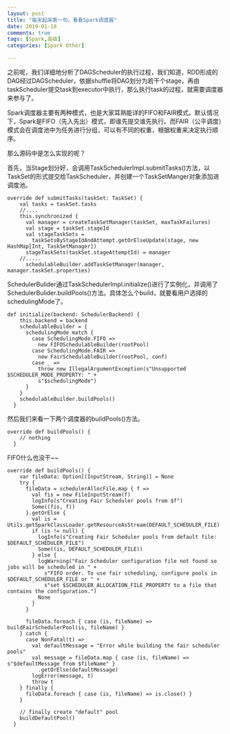 ```yaml
---
layout: post
title: "每天起床第一句，看看Spark调度器"
date: 2019-01-18
comments: true
tags: [Spark,高级]
categories: [Spark Other]

---
```


之前呢，我们详细地分析了DAGScheduler的执行过程，我们知道，RDD形成的DAG经过DAGScheduler，依据shuffle将DAG划分为若干个stage，再由taskScheduler提交task到executor中执行，那么执行task的过程，就需要调度器来参与了。

Spark调度器主要有两种模式，也是大家耳熟能详的FIFO和FAIR模式。默认情况下，Spark是FIFO（先入先出）模式，即谁先提交谁先执行。而FAIR（公平调度）模式会在调度池中为任务进行分组，可以有不同的权重，根据权重来决定执行顺序。

那么源码中是怎么实现的呢？
<!--more--> 
首先，当Stage划分好，会调用TaskSchedulerImpl.submitTasks()方法，以TaskSet的形式提交给TaskScheduler，并创建一个TaskSetManger对象添加进调度池。

```
override def submitTasks(taskSet: TaskSet) {
    val tasks = taskSet.tasks
    //....
    this.synchronized {
      val manager = createTaskSetManager(taskSet, maxTaskFailures)
      val stage = taskSet.stageId
      val stageTaskSets =
        taskSetsByStageIdAndAttempt.getOrElseUpdate(stage, new HashMap[Int, TaskSetManager])
      stageTaskSets(taskSet.stageAttemptId) = manager
    //.....
      schedulableBuilder.addTaskSetManager(manager, manager.taskSet.properties)
```

SchedulerBulider通过TaskSchedulerImpl.initialize()进行了实例化，并调用了SchedulerBulider.buildPools()方法。具体怎么个build，就要看用户选择的schedulingMode了。

```
def initialize(backend: SchedulerBackend) {
    this.backend = backend
    schedulableBuilder = {
      schedulingMode match {
        case SchedulingMode.FIFO =>
          new FIFOSchedulableBuilder(rootPool)
        case SchedulingMode.FAIR =>
          new FairSchedulableBuilder(rootPool, conf)
        case _ =>
          throw new IllegalArgumentException(s"Unsupported $SCHEDULER_MODE_PROPERTY: " +
          s"$schedulingMode")
      }
    }
    schedulableBuilder.buildPools()
  }
```

然后我们来看一下两个调度器的buildPools()方法。  

```
override def buildPools() {
    // nothing
  }
```

FIFO什么也没干~~

```
override def buildPools() {
    var fileData: Option[(InputStream, String)] = None
    try {
      fileData = schedulerAllocFile.map { f =>
        val fis = new FileInputStream(f)
        logInfo(s"Creating Fair Scheduler pools from $f")
        Some((fis, f))
      }.getOrElse {
        val is = Utils.getSparkClassLoader.getResourceAsStream(DEFAULT_SCHEDULER_FILE)
        if (is != null) {
          logInfo(s"Creating Fair Scheduler pools from default file: $DEFAULT_SCHEDULER_FILE")
          Some((is, DEFAULT_SCHEDULER_FILE))
        } else {
          logWarning("Fair Scheduler configuration file not found so jobs will be scheduled in " +
            s"FIFO order. To use fair scheduling, configure pools in $DEFAULT_SCHEDULER_FILE or " +
            s"set $SCHEDULER_ALLOCATION_FILE_PROPERTY to a file that contains the configuration.")
          None
        }
      }

      fileData.foreach { case (is, fileName) => buildFairSchedulerPool(is, fileName) }
    } catch {
      case NonFatal(t) =>
        val defaultMessage = "Error while building the fair scheduler pools"
        val message = fileData.map { case (is, fileName) => s"$defaultMessage from $fileName" }
          .getOrElse(defaultMessage)
        logError(message, t)
        throw t
    } finally {
      fileData.foreach { case (is, fileName) => is.close() }
    }

    // finally create "default" pool
    buildDefaultPool()
  }
```